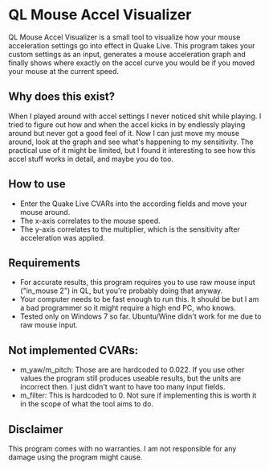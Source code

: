 # QL Mouse Accel Visualizer

QL Mouse Accel Visualizer is a small tool to visualize how your mouse acceleration settings go into effect in Quake Live. This program takes your custom settings as an input, generates a mouse acceleration graph and finally shows where exactly on the accel curve you would be if you moved your mouse at the current speed.

## Why does this exist?
When I played around with accel settings I never noticed shit while playing. I tried to figure out how and when the accel kicks in by endlessly playing around but never got a good feel of it. Now I can just move my mouse around, look at the graph and see what's happening to my sensitivity. The practical use of it might be limited, but I found it interesting to see how this accel stuff works in detail, and maybe you do too.

## How to use

- Enter the Quake Live CVARs into the according fields and move your mouse around.
- The x-axis correlates to the mouse speed.
- The y-axis correlates to the multiplier, which is the sensitivity after acceleration was applied. 

## Requirements

- For accurate results, this program requires you to use raw mouse input ("in_mouse 2") in QL, but you're probably doing that anyway.
- Your computer needs to be fast enough to run this. It should be but I am a bad programmer so it might require a high end PC, who knows.
- Tested only on Windows 7 so far. Ubuntu/Wine didn't work for me due to raw mouse input.

## Not implemented CVARs:

- m_yaw/m_pitch: Those are are hardcoded to 0.022. If you use other values the program still produces useable results, but the units are incorrect then. I just didn't want to have too many input fields.
- m_filter: This is hardcoded to 0. Not sure if implementing this is worth it in the scope of what the tool aims to do.

## Disclaimer

This program comes with no warranties. I am not responsible for any damage using the program might cause.
